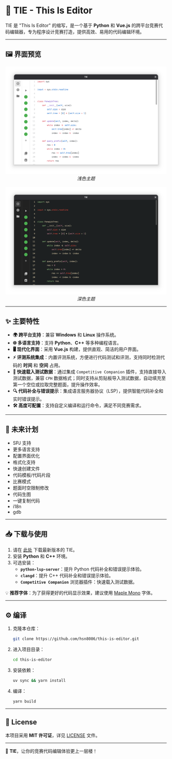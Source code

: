 # 🌟 TIE - This Is Editor

TIE 是 "This Is Editor" 的缩写，是一个基于 **Python** 和 **Vue.js** 的跨平台竞赛代码编辑器，专为程序设计竞赛打造，提供高效、易用的代码编辑环境。

---

## 🖼️ 界面预览

<div align="center">
   <img src="./assets/tie-light.png" alt="浅色主题" width="600"/>
   <br/>
   <em>浅色主题</em>
   <br/><br/>
   <img src="./assets/tie-dark.png" alt="深色主题" width="600"/>
   <br/>
   <em>深色主题</em>
</div>

---
## ✨ 主要特性
- **🌍 跨平台支持**：兼容 **Windows** 和 **Linux** 操作系统。
- **🌐 多语言支持**：支持 **Python**、**C++** 等多种编程语言。
- **🖥️ 现代化界面**：采用 **Vue.js** 构建，提供直观、简洁的用户界面。
- **⚡ 评测系统集成**：内置评测系统，方便进行代码测试和评测，支持同时检测代码的 **时间** 和 **空间** 占用。
- **📂 快速载入测试数据**：通过集成 `Competitive Companion` 插件，支持直接导入测试数据，兼容 `CPH` 数据格式；同时支持从剪贴板导入测试数据，自动填充至第一个空位或拉取完整题面，提升操作效率。
- **🔍 代码补全与错误提示**：集成语言服务器协议（LSP），提供智能代码补全和实时错误提示。
- **🛠️ 高度可配置**：支持自定义编译和运行命令，满足不同竞赛需求。

---

## 🚧 未来计划
- SPJ 支持
- 更多语言支持
- 配置界面优化
- 格式化支持
- 快速创建文件
- 代码模板/代码片段
- 比赛模式
- 题面时空限制修改
- 代码生图
- 一键复制代码
- i18n
- gdb

___

## 📥 下载与使用
1. 请在 [此处](https://github.com/hsn8086/this-is-editor/releases/latest) 下载最新版本的 TIE。
2. 安装 **Python** 和 **C++** 环境。
3. 可选安装：
   - **`python-lsp-server`**：提升 Python 代码补全和错误提示体验。
   - **`clangd`**：提升 C++ 代码补全和错误提示体验。
   - **`Competitive Companion`** 浏览器插件：快速载入测试数据。

💡 **推荐字体**：为了获得更好的代码显示效果，建议使用 [Maple Mono](https://github.com/subframe7536/Maple-font) 字体。

---

## ⚙️ 编译
1. 克隆本仓库：
   ```bash
   git clone https://github.com/hsn8086/this-is-editor.git
   ```
2. 进入项目目录：
   ```bash
   cd this-is-editor
   ```
3. 安装依赖：
   ```bash
   uv sync && yarn install
   ```
4. 编译：
   ```bash
   yarn build
   ```

---

## 📜 License
本项目采用 **MIT 许可证**，详见 [LICENSE](./LICENSE) 文件。

---
🚀 **TIE**，让你的竞赛代码编辑体验更上一层楼！